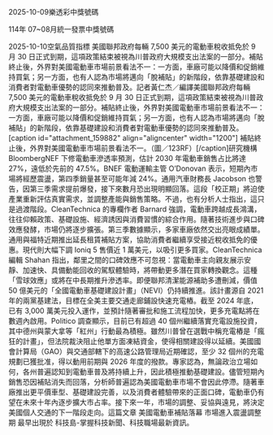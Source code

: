 
2025-10-09樂透彩中獎號碼

                                
114年 07~08月統一發票中獎號碼
                             
2025-10-10空氣品質指標
                              美國聯邦政府每輛 7,500 美元的電動車稅收抵免於 9 月 30 日正式到期，這項政策結束被視為川普政府大規模支出法案的一部分。補貼終止後，外界對美國電動車市場前景看法不一：一方面，車廠可能以降價和促銷維持買氣；另一方面，也有人認為市場將邁向「脫補貼」的新階段，依靠基礎建設和消費者對電動車優勢的認同來推動普及。記者黃仁杰／編譯美國聯邦政府每輛 7,500 美元的電動車稅收抵免於 9 月 30 日正式到期，這項政策結束被視為川普政府大規模支出法案的一部分。補貼終止後，外界對美國電動車市場前景看法不一：一方面，車廠可能以降價和促銷維持買氣；另一方面，也有人認為市場將邁向「脫補貼」的新階段，依靠基礎建設和消費者對電動車優勢的認同來推動普及。[caption id="attachment_159882" align="aligncenter" width="1200"] 補貼終止後，外界對美國電動車市場前景看法不一。（圖／123RF）[/caption]研究機構 BloombergNEF 下修電動車滲透率預測，估計 2030 年電動車銷售占比將達 27%，遠低於先前的 47.5%。BNEF 電動運輸主管 O’Donovan 表示，短期內市場將經歷震盪，第四季銷量甚至可能年減 24%。通用汽車財務長 Jacobson 也警告，因第三季需求提前爆發，接下來數月恐出現明顯回落。這段「校正期」將迫使產業重新評估真實需求，並調整產能與銷售策略。不過，也有分析人士指出，這只是過渡階段。CleanTechnica 的專欄作者 Barnard 強調，電動車跨越成長鴻溝，往往仰賴政策、基礎設施、經濟誘因與消費習慣的綜合作用。隨著技術進步與口碑效應發酵，市場仍將逐步擴張。第三季數據顯示，多家車廠依然交出亮眼成績單。通用與福特近期推出延長租賃補貼方案，協助消費者繼續享受接近稅收抵免的優惠。現代則大幅下調 Ioniq 5 售價近 1 萬美元，以吸引更多買家。CleanTechnica 編輯 Shahan 指出，鄰里之間的口碑效應不可忽視：當電動車主向親友展示安靜、加速快、具備動能回收的駕馭體驗時，將帶動更多潛在買家轉換觀念。這種「雪球效應」或將在中長期推升滲透率。即便聯邦清潔能源補助多遭刪減，價值 50 億美元的「全國電動車基礎建設計畫」（NEVI）仍持續推進。該計畫源自 2021 年的兩黨基建法，目標在全美主要交通走廊鋪設快速充電樁。截至 2024 年底，已有 3,000 萬美元投入運作，並預計隨著審批和施工流程加快，更多充電點將在數週內啟用。Politico 調查顯示，目前已有超過 40 個州繼續落實充電設施投資，其中德州與蒙大拿等「紅州」行動最為積極。雖然川普曾在選戰中稱充電樁是「瘋狂的計畫」，但法院裁決阻止他單方面凍結資金，使得相關建設得以延續。美國國會計算局（GAO）與交通部轄下的高速公路管理局近期確認，至少 32 個州的充電規劃已獲批准，得以動用前期與 2026 年度的撥款。專家認為，無論政治立場如何，各州普遍認知到電動車普及將持續上升，因此積極推動基礎建設。儘管短期內銷售恐因補貼消失而回落，分析師普遍認為美國電動車市場不會因此停滯。隨著車廠推出更平價車型、基礎建設完善，以及消費者體驗帶來的正面口碑，電動車仍有望在未來十年內逐步擴大市占率。接下來一年，市場的調整、妥協與遠見，將決定美國個人交通的下一階段走向。這篇文章 美國電動車補貼落幕 市場進入震盪調整期 最早出現於 科技島-掌握科技新聞、科技職場最新資訊。